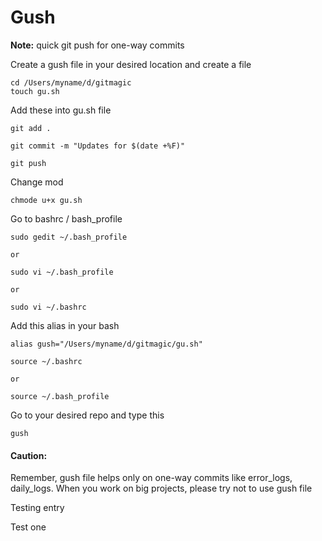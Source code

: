 # Gush

**Note:** quick git push for one-way commits


Create a gush file in your desired location and create a file
```
cd /Users/myname/d/gitmagic
touch gu.sh
```


Add these into gu.sh file
```
git add .

git commit -m "Updates for $(date +%F)"

git push
```

Change mod
```
chmode u+x gu.sh
```


Go to bashrc / bash_profile
```
sudo gedit ~/.bash_profile

or

sudo vi ~/.bash_profile

or

sudo vi ~/.bashrc
```


Add this alias in your bash
```
alias gush="/Users/myname/d/gitmagic/gu.sh"
```

```
source ~/.bashrc

or

source ~/.bash_profile
```

Go to your desired repo and type this
```
gush
```

#### Caution:
Remember, gush file helps only on one-way commits like error_logs, daily_logs. When you work on big projects, please try not to use gush file

Testing entry

Test one